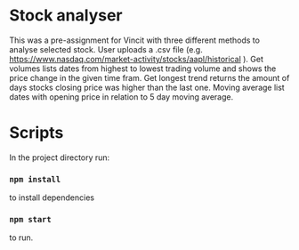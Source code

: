# Stock analyser

This was a pre-assignment for Vincit with three different methods to analyse selected stock. User uploads a .csv file (e.g. https://www.nasdaq.com/market-activity/stocks/aapl/historical ). Get volumes lists dates from highest to lowest trading volume and shows the price change in the given time fram. Get longest trend returns the amount of days stocks closing price was higher than the last one. Moving average list dates with opening price in relation to 5 day moving average.

# Scripts

In the project directory run:

### `npm install`

to install dependencies

### `npm start`

to run.